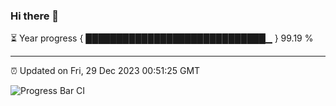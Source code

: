 ### Hi there 👋

⏳ Year progress { █████████████████████████████▁ } 99.19 %

---

⏰ Updated on Fri, 29 Dec 2023 00:51:25 GMT

![Progress Bar CI](https://github.com/liununu/liununu/workflows/Progress%20Bar%20CI/badge.svg)

